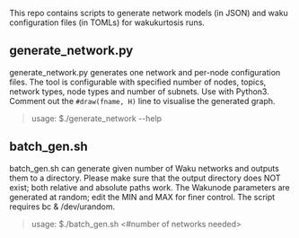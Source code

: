 This repo contains scripts to generate network models (in JSON) and waku configuration files (in TOMLs) for wakukurtosis runs. 


## generate_network.py
generate_network.py generates one network and per-node configuration files. The tool is configurable with specified number of nodes, topics, network types, node types and number of subnets. Use with Python3. Comment out the `#draw(fname, H)` line to visualise the generated graph.

> usage: $./generate_network --help

## batch_gen.sh
batch_gen.sh can generate given number of Waku networks and outputs them to a directory. Please make sure that the output directory does NOT exist; both relative and absolute paths work. The Wakunode parameters are generated at random; edit the MIN and MAX for finer control. The script requires bc & /dev/urandom.<br>

> usage: $./batch_gen.sh <output-dir> <#number of networks needed> </br>
